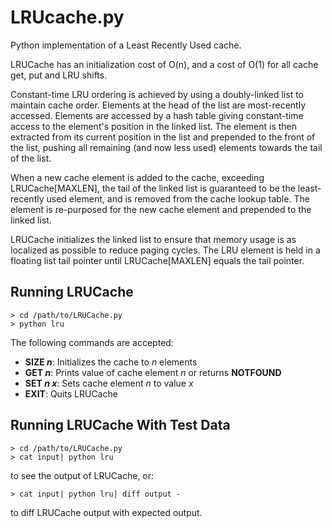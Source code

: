 # LRUcache.py
Python implementation of a Least Recently Used cache.

LRUCache has an initialization cost of O(n), and a cost of O(1) for all cache get, put and LRU shifts.

Constant-time LRU ordering is achieved by using a doubly-linked list to maintain cache order. Elements at the head of the list are most-recently accessed. Elements are accessed by a hash table giving constant-time access to the element's position in the linked list. The element is then extracted from its current position in the list and prepended to the front of the list, pushing all remaining (and now less used) elements towards the tail of the list.

When a new cache element is added to the cache, exceeding LRUCache[MAXLEN], the tail of the linked list is guaranteed to be the least-recently used element, and is removed from the cache lookup table. The element is re-purposed for the new cache element and prepended to the linked list.

LRUCache initializes the linked list to ensure that memory usage is as localized as possible to reduce paging cycles. The LRU element is held in a floating list tail pointer until LRUCache[MAXLEN] equals the tail pointer.

## Running LRUCache
```
> cd /path/to/LRUCache.py
> python lru
```
The following commands are accepted:
- __SIZE *n*__: Initializes the cache to *n* elements
- __GET *n*__: Prints value of cache element *n* or returns __NOTFOUND__
- __SET *n x*__: Sets cache element *n* to value *x*
- __EXIT__: Quits LRUCache

## Running LRUCache With Test Data
```
> cd /path/to/LRUCache.py
> cat input| python lru
```
to see the output of LRUCache, or:
```
> cat input| python lru| diff output -
```
to diff LRUCache output with expected output.

